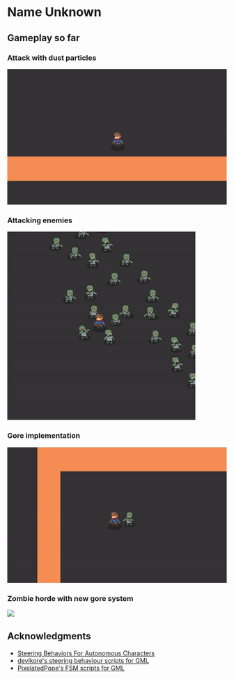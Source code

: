 # Name Unknown

## Gameplay so far

### Attack with dust particles

![](attack_and_dust.gif)

### Attacking enemies

![](gameplay.gif)

### Gore implementation

![](gore_demo.gif)

### Zombie horde with new gore system

![](zombie_horde_blood.gif)

## Acknowledgments

* [Steering Behaviors For Autonomous Characters](https://www.red3d.com/cwr/steer/gdc99/) 
* [devlkore's steering behaviour scripts for GML](https://www.reddit.com/r/gamemaker/comments/5sztky/example_steering_behaviours_grid_based_flocking/)
* [PixelatedPope's FSM scripts for GML](https://www.reddit.com/r/gamemaker/comments/353aq6/tutorialexample_finite_state_machines_the_most/)
